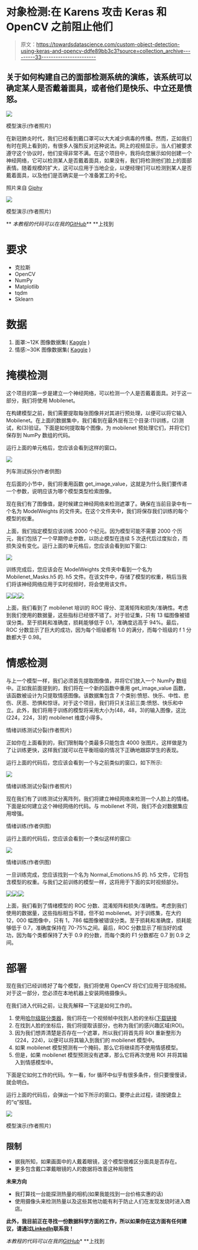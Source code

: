 # 对象检测:在 Karens 攻击 Keras 和 OpenCV 之前阻止他们

> 原文：<https://towardsdatascience.com/custom-object-detection-using-keras-and-opencv-ddfe89bb3c3?source=collection_archive---------33----------------------->

## 关于如何构建自己的面部检测系统的演练，该系统可以确定某人是否戴着面具，或者他们是快乐、中立还是愤怒。

![](img/44a7f655b4cf7dc3eb97ec7219244942.png)

模型演示(作者照片)

在新冠肺炎时代，我们已经看到戴口罩可以大大减少病毒的传播。然而，正如我们有时在网上看到的，有很多人强烈反对这种说法。网上的视频显示，当人们被要求遵守这个协议时，他们变得非常不满。在这个项目中，我将向您展示如何创建一个神经网络，它可以检测某人是否戴着面具，如果没有，我们将检测他们脸上的面部表情。随着规模的扩大，这可以应用于当地企业，以便经理们可以检测到某人是否戴着面具，以及他们是否确实是一个准备罢工的卡伦。

照片来自 [Giphy](https://media.giphy.com/media/j1svspDN51FBUeQpFz/giphy.gif)

![](img/255d7bf2e7548e749b30af1058951d44.png)

模型演示(作者照片)

** *本教程的代码可以在我的*[*GitHub*](https://github.com/HeeebsInc/FaceMaskEmotionDetection)** **上找到

# 要求

*   克拉斯
*   OpenCV
*   NumPy
*   Matplotlib
*   tqdm
*   Sklearn

# 数据

1.  面罩:~12K 图像数据集( [Kaggle](https://www.kaggle.com/ashishjangra27/face-mask-12k-images-dataset?select=Face+Mask+Dataset) )
2.  情感:~30K 图像数据集( [Kaggle](https://www.kaggle.com/msambare/fer2013) )

# 掩模检测

这个项目的第一步是建立一个神经网络，可以检测一个人是否戴着面具。对于这一部分，我们将使用 Mobilenet。

在构建模型之前，我们需要提取每张图像并对其进行预处理，以便可以将它输入 Mobilenet。在上面的数据集中，我们看到在最外层有三个目录:(1)训练，(2)测试，和(3)验证。下面是如何提取每个图像，为 mobilenet 预处理它们，并将它们保存到 NumPy 数组的代码。

运行上面的单元格后，您应该会看到这样的窗口。

![](img/a1926edd796fb7f88823f2396f384787.png)

列车测试拆分(作者供图)

在后面的小节中，我们将重用函数 get_image_value，这就是为什么我们要传递一个参数，说明应该为哪个模型类型检索图像。

现在我们有了图像值，是时候建立神经网络来检测遮罩了。确保在当前目录中有一个名为 ModelWeights 的文件夹。在这个文件夹中，我们将保存我们训练的每个模型的权重。

上面，我们指定模型应该训练 2000 个纪元。因为模型可能不需要 2000 个历元，我们包括了一个早期停止参数，以防止模型在连续 5 次迭代后过度拟合，而损失没有变化。运行上面的单元格后，您应该会看到如下窗口:

![](img/68a630487553b30955b3dc9c593368f1.png)

训练完成后，您应该会在 ModelWeights 文件夹中看到一个名为 Mobilenet_Masks.h5 的. h5 文件。在该文件中，存储了模型的权重，稍后当我们将该神经网络应用于实时视频时，将会使用该文件。

![](img/0e86a1b31f74775ad5e6c9f106c75f58.png)![](img/829841b5556979d12afa354d0cb909c9.png)![](img/334311d69c786e816fa8925af2563386.png)

上面，我们看到了 mobilenet 培训的 ROC 得分、混淆矩阵和损失/准确性。考虑到我们使用的数据量，这些指标已经很不错了。对于验证集，只有 13 幅图像被错误分类。至于损耗和准确度，损耗能够低于 0.1，准确度远高于 94%。最后，ROC 分数显示了巨大的成功，因为每个班级都有 1.0 的满分，而每个班级的 f 1 分数都大于 0.98。

# 情感检测

与上一个模型一样，我们必须首先提取图像值，并将它们放入一个 NumPy 数组中。正如我前面提到的，我们将在一个新的函数中重用 get_image_value 函数，该函数被设计为只提取情感图像。该数据集包含 7 个类别:愤怒、快乐、中性、悲伤、厌恶、恐惧和惊讶。对于这个项目，我们将只关注前三类:愤怒、快乐和中立。此外，我们将用于训练的模型将采用大小为(48，48，3)的输入图像，这比(224，224，3)的 mobilenet 维度小得多。

情绪训练测试分裂(作者照片)

正如你在上面看到的，我们限制每个类最多只能包含 4000 张图片。这样做是为了让训练更快，这样我们就可以在平衡班级的情况下正确地跟踪学生的表现。

运行上面的代码后，您应该会看到一个与之前类似的窗口，如下所示:

![](img/91edb0a9a78135f525ddbb720be08b08.png)

情绪训练测试分裂(作者照片)

现在我们有了训练测试分离阵列，我们将建立神经网络来检测一个人脸上的情绪。下面是如何建立这个神经网络的代码。与 mobilenet 不同，我们不会对数据集应用增强。

情绪训练(作者供图)

运行上面的代码后，您应该会看到一个类似这样的窗口:

![](img/d4805a43023a9d9a2d67e704b7eec59b.png)

情绪训练(作者供图)

一旦训练完成，您应该找到一个名为 Normal_Emotions.h5 的. h5 文件，它将包含模型的权重。与我们之前训练的模型一样，这将用于下面的实时视频部分。

![](img/e9fe9f1ac40da7be436779c96a9e18c2.png)![](img/6b62b8f8fba756f25c12d4da997fef65.png)![](img/525ce0258f637f9fdeb8547a9bb6eef9.png)

上面，我们看到了情绪模型的 ROC 分数、混淆矩阵和损失/准确性。考虑到我们使用的数据量，这些指标相当不错，但不如 mobilenet。对于训练集，在大约 12，000 幅图像中，只有 1，786 幅图像被错误分类。至于损耗和准确度，损耗能够低于 0.7，准确度保持在 70-75%之间。最后，ROC 分数显示了相当好的成功，因为每个类都保持了大于 0.9 的分数，而每个类的 F1 分数都在 0.7 到 0.9 之间。

# 部署

现在我们已经训练好了每个模型，我们将使用 OpenCV 将它们应用于现场视频。对于这一部分，您必须在本地机器上安装网络摄像头。

在我们进入代码之前，让我先解释一下这是如何工作的。

1.  使用[哈尔级联分类器](https://opencv-python-tutroals.readthedocs.io/en/latest/py_tutorials/py_objdetect/py_face_detection/py_face_detection.html)，我们将在一个视频帧中找到人脸的坐标([下载链接](https://github.com/HeeebsInc/FaceMaskEmotionDetection/blob/master/ModelWeights/haarcascade_frontalface_default.xml)
2.  在找到人脸的坐标后，我们将提取该部分，也称为我们的感兴趣区域(ROI)。
3.  因为我们想弄清楚是否存在一个遮罩，所以我们将首先将 ROI 重新整形为(224，224)，以便可以将其输入到我们的 mobilenet 模型中。
4.  如果 mobilenet 模型预测有一个掩码，那么它将继续而不使用情感模型。
5.  但是，如果 mobilenet 模型预测没有遮罩，那么它将再次使用 ROI 并将其输入到情感模型中。

下面是它如何工作的代码。乍一看，for 循环中似乎有很多条件，但只要慢慢读，就会明白。

运行上面的代码后，会弹出一个如下所示的窗口。要停止此过程，请按键盘上的“q”按钮。

![](img/a4026b37052504e865dcf60584b9be13.png)

模型演示(作者照片)

## 限制

*   据我所知，如果画面中的人戴着眼镜，这个模型很难区分面具是否存在。
*   更多包含戴口罩戴眼镜的人的数据将改善这种局限性

**未来方向**

*   我打算找一台能探测热量的相机(如果我能找到一台价格实惠的话)
*   使用摄像头来检测热量以及这些其他功能有利于防止人们在发现发烧时进入商店。

**此外，我目前正在寻找一份数据科学方面的工作，所以如果你在这方面有任何建议，请通过**[**LinkedIn**](https://www.linkedin.com/in/samuel-mohebban-b50732139/)**联系我！**

**本教程的代码可以在我的*[*GitHub*](https://github.com/HeeebsInc/FaceMaskEmotionDetection)** **上找到